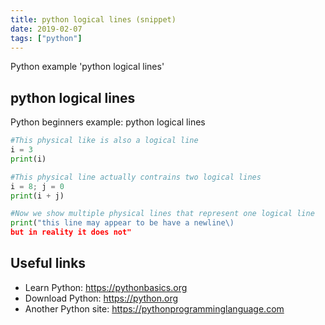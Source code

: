 ```yaml
---
title: python logical lines (snippet)
date: 2019-02-07
tags: ["python"]
---
```

Python example 'python logical lines'


## python logical lines

Python beginners example: python logical lines

```python
#This physical like is also a logical line
i = 3
print(i)

#This physical line actually contrains two logical lines
i = 8; j = 0
print(i + j)

#Now we show multiple physical lines that represent one logical line
print("this line may appear to be have a newline\)
but in reality it does not"


```

## Useful links

- Learn Python: https://pythonbasics.org
- Download Python: https://python.org
- Another Python site: https://pythonprogramminglanguage.com
